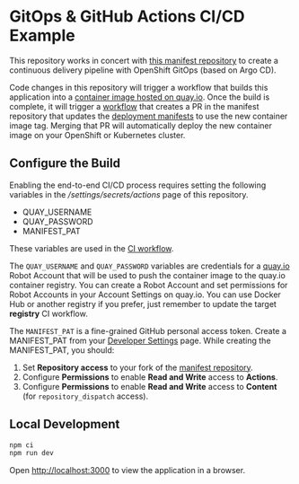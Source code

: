 # GitOps & GitHub Actions CI/CD Example

This repository works in concert with [this manifest repository](https://github.com/evanshortiss/gitops-actions-manifests)
to create a continuous delivery pipeline with OpenShift GitOps (based on Argo CD).

Code changes in this repository will trigger a workflow that builds this
application into a [container image hosted on quay.io](https://quay.io/repository/evanshortiss/gitops-and-actions?tab=tags).
Once the build is complete, it will trigger a [workflow](https://github.com/evanshortiss/gitops-actions-manifests/blob/main/.github/workflows/update-container-image.yaml)
that creates a PR in the manifest repository that updates the [deployment manifests](https://github.com/evanshortiss/gitops-actions-manifests/blob/main/helm/values.yaml#L4)
to use the new container image tag. Merging that PR will automatically deploy the new
container image on your OpenShift or Kubernetes cluster.

## Configure the Build

Enabling the end-to-end CI/CD process requires setting the following variables in
the */settings/secrets/actions* page of this repository.

* QUAY_USERNAME
* QUAY_PASSWORD
* MANIFEST_PAT

These variables are used in the [CI workflow](https://github.com/evanshortiss/gitops-actions-application/blob/main/.github/workflows/build-container-image.yaml).

The `QUAY_USERNAME` and `QUAY_PASSWORD` variables are credentials for a [quay.io](https://quay.io/)
Robot Account that will be used to push the container image to the quay.io 
container registry. You can create a Robot Account and set permissions for Robot
Accounts in your Account Settings on quay.io. You can use Docker Hub or another
registry if you prefer, just remember to update the target **registry** CI
workflow.

The `MANIFEST_PAT` is a fine-grained GitHub personal access token. Create a MANIFEST_PAT from
your [Developer Settings](https://github.com/settings/tokens?type=beta) page.
While creating the MANIFEST_PAT, you should:

1. Set **Repository access** to your fork of the [manifest repository](https://github.com/evanshortiss/gitops-actions-manifests).
1. Configure **Permissions** to enable **Read and Write** access to **Actions**.
1. Configure **Permissions** to enable **Read and Write** access to **Content** (for `repository_dispatch` access).

## Local Development

```bash
npm ci
npm run dev
```

Open [http://localhost:3000](http://localhost:3000) to view the application in a browser.

